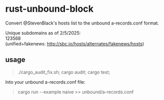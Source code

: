 # rust-unbound-block
Convert @StevenBlack's hosts list to the unbound a-records.conf format.

Unique subdomains as of 2/5/2025:  
123568  
(unified+fakenews: http://sbc.io/hosts/alternates/fakenews/hosts)

## usage
> ./cargo_audit_fix.sh; cargo audit; cargo test; 

Into your unbound a-records.conf file:
> cargo run --example naive >> unbound/a-records.conf   
